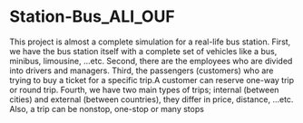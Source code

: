 # Station-Bus_ALI_OUF
This project is almost a complete simulation for a real-life bus station. First, we have the bus
station itself with a complete set of vehicles like a bus, minibus, limousine, ...etc. Second, there
are the employees who are divided into drivers and managers. Third, the passengers
(customers) who are trying to buy a ticket for a specific trip.A customer can reserve one-way
trip or round trip. Fourth, we have two main types of trips; internal (between cities) and
external (between countries), they differ in price, distance, ...etc. Also, a trip can be nonstop,
one-stop or many stops
